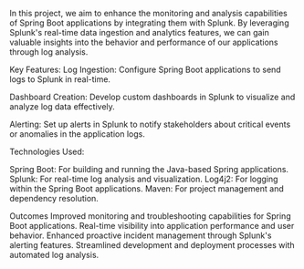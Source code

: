 In this project, we aim to enhance the monitoring and analysis capabilities of Spring Boot applications by integrating them with Splunk. By leveraging Splunk's real-time data ingestion and analytics features, we can gain valuable insights into the behavior and performance of our applications through log analysis.

Key Features:
Log Ingestion: Configure Spring Boot applications to send logs to Splunk in real-time.

Dashboard Creation: Develop custom dashboards in Splunk to visualize and analyze log data effectively.

Alerting: Set up alerts in Splunk to notify stakeholders about critical events or anomalies in the application logs.

Technologies Used:

Spring Boot: For building and running the Java-based Spring applications.
Splunk: For real-time log analysis and visualization.
Log4j2: For logging within the Spring Boot applications.
Maven: For project management and dependency resolution.

Outcomes
Improved monitoring and troubleshooting capabilities for Spring Boot applications.
Real-time visibility into application performance and user behavior.
Enhanced proactive incident management through Splunk's alerting features.
Streamlined development and deployment processes with automated log analysis.
